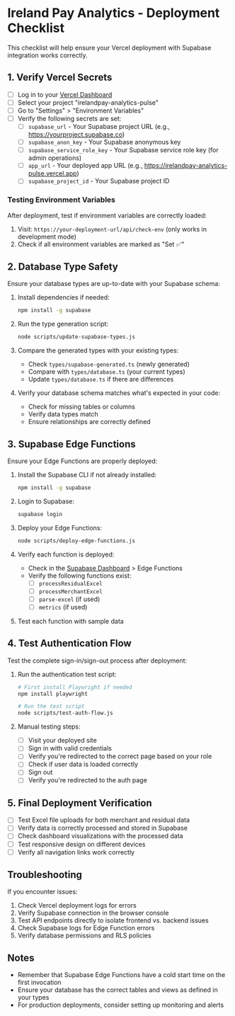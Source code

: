 # Ireland Pay Analytics - Deployment Checklist

This checklist will help ensure your Vercel deployment with Supabase integration works correctly.

## 1. Verify Vercel Secrets

- [ ] Log in to your [Vercel Dashboard](https://vercel.com/dashboard)
- [ ] Select your project "irelandpay-analytics-pulse"
- [ ] Go to "Settings" > "Environment Variables"
- [ ] Verify the following secrets are set:
  - [ ] `supabase_url` - Your Supabase project URL (e.g., https://yourproject.supabase.co)
  - [ ] `supabase_anon_key` - Your Supabase anonymous key
  - [ ] `supabase_service_role_key` - Your Supabase service role key (for admin operations)
  - [ ] `app_url` - Your deployed app URL (e.g., https://irelandpay-analytics-pulse.vercel.app)
  - [ ] `supabase_project_id` - Your Supabase project ID

### Testing Environment Variables

After deployment, test if environment variables are correctly loaded:
1. Visit: `https://your-deployment-url/api/check-env` (only works in development mode)
2. Check if all environment variables are marked as "Set ✅"

## 2. Database Type Safety

Ensure your database types are up-to-date with your Supabase schema:

1. Install dependencies if needed:
   ```bash
   npm install -g supabase
   ```

2. Run the type generation script:
   ```bash
   node scripts/update-supabase-types.js
   ```

3. Compare the generated types with your existing types:
   - Check `types/supabase-generated.ts` (newly generated)
   - Compare with `types/database.ts` (your current types)
   - Update `types/database.ts` if there are differences

4. Verify your database schema matches what's expected in your code:
   - Check for missing tables or columns
   - Verify data types match
   - Ensure relationships are correctly defined

## 3. Supabase Edge Functions

Ensure your Edge Functions are properly deployed:

1. Install the Supabase CLI if not already installed:
   ```bash
   npm install -g supabase
   ```

2. Login to Supabase:
   ```bash
   supabase login
   ```

3. Deploy your Edge Functions:
   ```bash
   node scripts/deploy-edge-functions.js
   ```

4. Verify each function is deployed:
   - Check in the [Supabase Dashboard](https://app.supabase.com) > Edge Functions
   - Verify the following functions exist:
     - [ ] `processResidualExcel`
     - [ ] `processMerchantExcel`
     - [ ] `parse-excel` (if used)
     - [ ] `metrics` (if used)

5. Test each function with sample data

## 4. Test Authentication Flow

Test the complete sign-in/sign-out process after deployment:

1. Run the authentication test script:
   ```bash
   # First install Playwright if needed
   npm install playwright
   
   # Run the test script
   node scripts/test-auth-flow.js
   ```

2. Manual testing steps:
   - [ ] Visit your deployed site
   - [ ] Sign in with valid credentials
   - [ ] Verify you're redirected to the correct page based on your role
   - [ ] Check if user data is loaded correctly
   - [ ] Sign out
   - [ ] Verify you're redirected to the auth page

## 5. Final Deployment Verification

- [ ] Test Excel file uploads for both merchant and residual data
- [ ] Verify data is correctly processed and stored in Supabase
- [ ] Check dashboard visualizations with the processed data
- [ ] Test responsive design on different devices
- [ ] Verify all navigation links work correctly

## Troubleshooting

If you encounter issues:

1. Check Vercel deployment logs for errors
2. Verify Supabase connection in the browser console
3. Test API endpoints directly to isolate frontend vs. backend issues
4. Check Supabase logs for Edge Function errors
5. Verify database permissions and RLS policies

## Notes

- Remember that Supabase Edge Functions have a cold start time on the first invocation
- Ensure your database has the correct tables and views as defined in your types
- For production deployments, consider setting up monitoring and alerts

